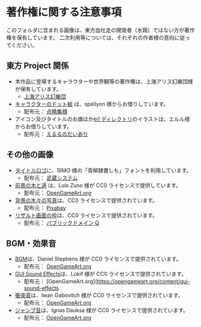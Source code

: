 # 著作権に関する注意事項

このフォルダに含まれる画像は、東方血吐走の開発者（水鶏）ではない方が著作権を保有しています。
二次利用等については、それぞれの作者様の意向に従ってください。

## 東方 Project 関係

- 本作品に登場するキャラクターや世界観等の著作権は、上海アリス幻樂団様が保有しています。
  - [上海アリス幻樂団](http://www16.big.or.jp/~zun/)
- [キャラクターのドット絵](./dispel) は、spellyon 様からお借りしています。
  - 配布元： [点睛集積](http://dispell.net/)
- アイコン及びタイトルのお燐ほか[erl ディレクトリ](./erl)のイラストは、エルル様からお借りしています。
  - 配布元： [えるるのだいあり](http://erl.hatenablog.jp)

## その他の画像

- [タイトルロゴ](./title-logo.png)に、SIMO 様の「青柳隷書しも」フォントを利用しています。
  - 配布元： [武蔵システム](https://opentype.jp/aoyagireisho.htm)
- [前景の木と道](./country-platform-tiles-example.png) は、Luis Zuno 様が CC0 ライセンスで提供しています。
  - 配布元： [OpenGameArt.org](https://opengameart.org/content/country-side-platform-tiles)
- [背景の木々の写真](./forest-931706_640.jpg)は、CC0 ライセンスで提供されています。
  - 配布元： [Pixabay](https://pixabay.com/ja/%E6%A3%AE%E6%9E%97-%E3%83%9F%E3%82%B9%E3%83%88-%E8%87%AA%E7%84%B6-%E6%9C%A8-%E7%A5%9E%E7%A7%98%E7%9A%84%E3%81%A7%E3%81%99-%E5%A4%A7%E6%B0%97-%E9%9C%A7-%E9%A2%A8%E6%99%AF-%E8%AC%8E-%E6%9E%97-931706/)
- [リザルト画面の枠](./result-frame.png)は、CC0 ライセンスで提供されています。
  - 配布元： [パブリックドメイン Q](https://publicdomainq.net/scroll-roll-0017909/)

## BGM・効果音

- [BGM](./adventuring_song.mp3)は、Daniel Stephens 様が CC0 ライセンスで提供されています。
  - 配布元： [OpenGameArt.org](https://opengameart.org/content/adventure-time)
- [GUI Sound Effects](./lokif-gui-se)は、Lokif 様が CC0 ライセンスで提供されています。
  - 配布元： [OpenGameArt.org](https://opengameart.org/content/gui-sound-effects
- [衝突音](./qubodupPunch05.ogg)は、Iwan Gabovitch 様が CC0 ライセンスで提供されています。
  - 配布元： [OpenGameArt.org](https://opengameart.org/content/punch)
- [ジャンプ音](./jumppp22.mp3)は、Ignas Dauksa 様が CC0 ライセンスで提供されています。
  - 配布元： [OpenGameArt.org](https://opengameart.org/users/ignasd)

